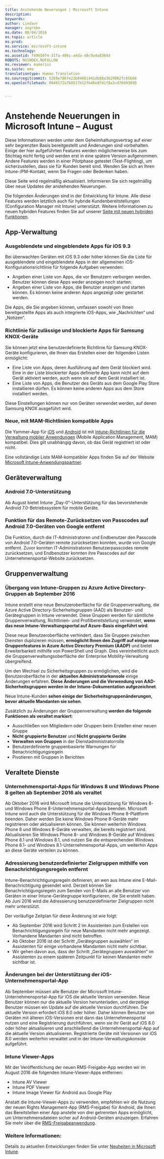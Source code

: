 ```yaml
---
title: Anstehende Neuerungen | Microsoft Intune
description: 
keywords: 
author: Lindavr
manager: angrobe
ms.date: 08/04/2016
ms.topic: article
ms.prod: 
ms.service: microsoft-intune
ms.technology: 
ms.assetid: f49650f4-31fa-406c-a4da-d8c9a4a8384d
ROBOTS: NOINDEX,NOFOLLOW
ms.reviewer: mamoriss
ms.suite: ems
translationtype: Human Translation
ms.sourcegitcommit: 52b9e786fe22b04081441db88a3629062fc85668
ms.openlocfilehash: 0949172a7b8517b12fb46e8fd1f8a3cd70d93099


---
```


# Anstehende Neuerungen in Microsoft Intune – August
Diese Informationen werden unter dem Geheimhaltungsvertrag auf einer sehr begrenzten Basis bereitgestellt und Änderungen sind vorbehalten. Einige der hier aufgeführten Features werden möglicherweise bis zum Stichtag nicht fertig und werden erst in eine spätere Version aufgenommen. Andere Features werden in einer Pilotphase getestet (Test-Flighting), um sicherzustellen, dass sie für Kunden bereit sind. Wenden Sie sich an Ihren Intune-/PM-Kontakt, wenn Sie Fragen oder Bedenken haben.

Diese Seite wird regelmäßig aktualisiert. Informieren Sie sich regelmäßig über neue Updates der anstehenden Neuerungen.

Die folgenden Änderungen sind in der Entwicklung für Intune. Alle diese Features werden letztlich auch für hybride Kundenbereitstellungen (Configuration Manager mit Intune) unterstützt. Weitere Informationen zu neuen hybriden Features finden Sie auf unserer [Seite mit neuen hybriden Funktionen](https://technet.microsoft.com/en-US/library/mt718155(TechNet.10).aspx).


## App-Verwaltung
### Ausgeblendete und eingeblendete Apps für iOS 9.3
Bei überwachten Geräten mit iOS 9.3 oder höher können Sie die Liste für ausgeblendete und eingeblendete Apps in der allgemeinen iOS-Konfigurationsrichtlinie für folgende Aufgaben verwenden:
- Angeben einer Liste von Apps, die vor Benutzern verborgen werden. Benutzer können diese Apps weder anzeigen noch starten.
- Angeben einer Liste von Apps, die Benutzer anzeigen und starten können. Es können keine anderen Apps angezeigt oder gestartet werden.

Die Apps, die Sie angeben können, umfassen sowohl von Ihnen bereitgestellte Apps als auch integrierte iOS-Apps, wie „Nachrichten“ und „Notizen“.
<!---TFS 1279009--->

### Richtlinie für zulässige und blockierte Apps für Samsung KNOX-Geräte

Sie können jetzt eine benutzerdefinierte Richtlinie für Samsung KNOX-Geräte konfigurieren, die Ihnen das Erstellen einer der folgenden Listen ermöglicht:
- Eine Liste von Apps, deren Ausführung auf dem Gerät blockiert wird. Eine in der Liste blockierter Apps definierte App kann nicht auf dem Gerät aktiviert werden, auch wenn sie auf dem Gerät installiert ist.
- Eine Liste von Apps, die Benutzer des Geräts aus dem Google Play Store installieren dürfen. Es können keine anderen Apps aus dem Store installiert werden.

Diese Einstellungen können nur von Geräten verwendet werden, auf denen Samsung KNOX ausgeführt wird.
<!--- For details, see [Use custom policies to allow and block apps for Samsung KNOX devices]( custom-policy-to-allow-and-block-samsung-knox-apps.md)--->
<!---TFS 1311629 --->

### Neue, mit MAM-Richtlinien kompatible Apps
Die Yammer-App für [iOS](https://itunes.apple.com/app/yammer/id289559439?mt=8) und [Android](https://play.google.com/store/apps/details?id=com.yammer.v1) ist mit [Intune-Richtlinien für die Verwaltung mobiler Anwendungen](/intune/deploy-use/protect-app-data-using-mobile-app-management-policies-with-microsoft-intune) (Mobile Application Management, MAM) kompatibel. Dies gilt unabhängig davon, ob das Gerät registriert ist oder nicht.

Eine vollständige Liste MAM-kompatibler Apps finden Sie auf der Website [Microsoft Intune-Anwendungspartner](https://www.microsoft.com/en-us/cloud-platform/microsoft-intune-partners).
<!--- TFS 1252335 & 1252336--->

## Geräteverwaltung
### Android 7.0-Unterstützung
Ab August bietet Intune „Day-0“-Unterstützung für das bevorstehende Android 7.0-Betriebssystem für mobile Geräte.
<!---TFS 1262053--->
### Funktion für das Remote-Zurücksetzen von Passcodes auf Android 7.0-Geräten von Google entfernt
Die Funktion, durch die IT-Administratoren und Endbenutzer den Passcode von Android 7.0-Geräten remote zurücksetzen konnten, wurde von Google entfernt. Zuvor konnten IT-Administratoren Benutzerpasscodes remote zurücksetzen, und Endbenutzer konnten ihre Passcodes auf der Unternehmensportal-Website zurücksetzen.

## Gruppenverwaltung
### Übergang von Intune-Gruppen zu Azure Active Directory-Gruppen ab September 2016
Intune erstellt eine neue Benutzeroberfläche für die Gruppenverwaltung, die Azure Active Directory-Sicherheitsgruppen (AAD) als Benutzer- und Gerätegruppen in Intune verwendet. Diese Gruppen werden für sämtliche Gruppenverwaltung, Richtlinien- und Profilbereitstellung verwendet, **wenn das neue Intune-Verwaltungsportal auf Azure-Basis eingeführt wird**.

Diese neue Benutzeroberfläche verhindert, dass Sie Gruppen zwischen Diensten duplizieren müssen, **ermöglicht Ihnen den Zugriff auf einige neue Gruppenfeatures in Azure Active Directory Premium (AADP)** und bietet Erweiterbarkeit mithilfe von PowerShell und Graph. Dies vereinheitlicht auch die Gruppenverwaltungsoberfläche der Enterprise Mobility-Verwaltung übergreifend.

Um den Wechsel zu Sicherheitsgruppen zu ermöglichen, wird die Benutzeroberfläche in der **aktuellen Administratorkonsole** einige Änderungen erfahren. **Diese Änderungen und die Verwendung von AAD-Sicherheitsgruppen werden in der Intune-Dokumentation aufgezeichnet**.

Neue Intune-Kunden **sehen einige der Sicherheitsgruppenänderungen, bevor aktuelle Mandanten sie sehen**.

Zusätzlich zu Änderungen der Gruppenverwaltung **werden die folgende Funktionen als veraltet markiert**:
- Ausschließen von Mitgliedern oder Gruppen beim Erstellen einer neuen Gruppe
- **Nicht gruppierte Benutzer** und **Nicht gruppierte Geräte**
- **Verwalten von Gruppen** in der Dienstadministratorrolle
- Benutzerdefinierte gruppenbasierte Warnungen für Benachrichtigungsregeln
- Pivotieren mit Gruppen in Berichten
<!--- TFS 1295329--->

## Veraltete Dienste
### Unternehmensportal-Apps für Windows 8 und Windows Phone 8 gelten ab September 2016 als veraltet
Ab Oktober 2016 wird Microsoft Intune die Unterstützung für Windows 8- und Windows Phone 8-Unternehmensportal-Apps beenden. Microsoft Intune wird auch die Unterstützung für die Windows Phone 8-Plattform beenden. Daher werden Sie keine Windows Phone 8-Geräte mehr registrieren oder aktualisieren können. Sie können weiterhin Windows Phone 8 und Windows 8-Geräte verwalten, die bereits registriert sind. Aktualisieren Sie Windows Phone 8- und Windows 8-Geräte auf Windows Phone 8.1 und Windows 8.1, und nutzen Sie die entsprechenden Windows Phone 8.1- und Windows 8.1-Unternehmensportal-Apps, um weiterhin Apps an diese Geräte verteilen zu können.
<!---TFS 1255391--->

### Adressierung benutzerdefinierter Zielgruppen mithilfe von Benachrichtigungsregeln entfernt
Intune-Benachrichtigungsregeln definieren, an wen aus Intune eine E-Mail-Benachrichtigung gesendet wird. Derzeit können Sie Benachrichtigungsregeln zum Senden von E-Mails an alle Benutzer von Geräten in einer Intune-Gerätegruppe konfigurieren, die Sie erstellt haben. Ab Juni 2016 wird die Adressierung benutzerdefinierter Zielgruppen nicht mehr unterstützt.

Der vorläufige Zeitplan für diese Änderung ist wie folgt:
- Ab September 2016 wird Schritt 2 im Assistenten zum Erstellen von Benachrichtigungsregeln für neue Mandanten nicht mehr angezeigt. Vorhandene Mandanten sind nicht betroffen.
- Ab Oktober 2016 ist der Schritt „Gerätegruppen auswählen“ im Assistenten für einige vorhandene Mandanten nicht mehr sichtbar.
- Wir gehen davon aus, dass der Schritt „Gerätegruppen auswählen“ im Assistenten zu einem späteren Zeitpunkt für keinen Mandanten mehr sichtbar ist.

<!---   TFS 1278864--->
### Änderungen bei der Unterstützung der iOS-Unternehmensportal-App
Ab September müssen alle Benutzer der Microsoft Intune-Unternehmensportal-App für iOS die aktuelle Version verwenden. Neue Benutzer können nur die aktuelle Version herunterladen, und derzeitige Benutzer müssen ein Update auf die aktuelle Version durchführen. Die aktuelle Version erfordert iOS 8.0 oder höher. Daher können Benutzer von Geräten mit älteren iOS-Versionen erst dann das Unternehmensportal nutzen und eine Registrierung durchführen, wenn sie ihr Gerät auf iOS 8.0 oder höher aktualisieren und anschließend die Unternehmensportal-App auf die aktuelle Version aktualisieren. Registrierte Geräte mit Versionen vor iOS 8.0 werden weiterhin verwaltet und in der Intune-Verwaltungskonsole aufgeführt.

<!---TFS 1283165--->


### Intune Viewer-Apps
Mit der Veröffentlichung der neuen RMS-Freigabe-App werden wir im August 2016 die folgenden Intune-Viewer-Apps entfernen:
- Intune AV Viewer
- Intune PDF Viewer
- Intune Image Viewer für Android aus Google Play

Anstatt die Intune-Viewer-Apps zu verwenden, empfehlen wir die Nutzung der neuen Rights Management-App (RMS-Freigabe) für Android, die Ihnen das Bereitstellen einer App anstelle von drei getrennten Apps ermöglicht, um Unternehmensdateien sicher auf Android-Geräten anzuzeigen. Erfahren Sie mehr über die [RMS-Freigabeanwendung](https://docs.microsoft.com/en-us/intune/deploy-use/end-user-experience-for-mam-enabled-apps-with-microsoft-intune#viewing-media-files-with-the-rights-management-sharing-app).
<!--- goes in 1608 What's New--->


### Weitere Informationen:
Details zu aktuellen Entwicklungen finden Sie unter [Neuheiten in Microsoft Intune](whats-new-in-microsoft-intune.md).



<!--HONumber=Sep16_HO3-->


